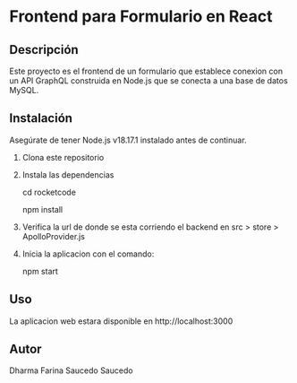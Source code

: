 # Frontend para Formulario en React 

## Descripción
Este proyecto es el frontend de un formulario que establece conexion con un API GraphQL construida en Node.js que se conecta a una base de datos MySQL. 

## Instalación

Asegúrate de tener Node.js v18.17.1 instalado antes de continuar.

1. Clona este repositorio
2. Instala las dependencias
   
    cd rocketcode
   
    npm install

4. Verifica la url de donde se esta corriendo el backend en src > store > ApolloProvider.js
5. Inicia la aplicacion con el comando: 

   npm start

## Uso

La aplicacion web estara disponible en http://localhost:3000


## Autor

Dharma Farina Saucedo Saucedo
